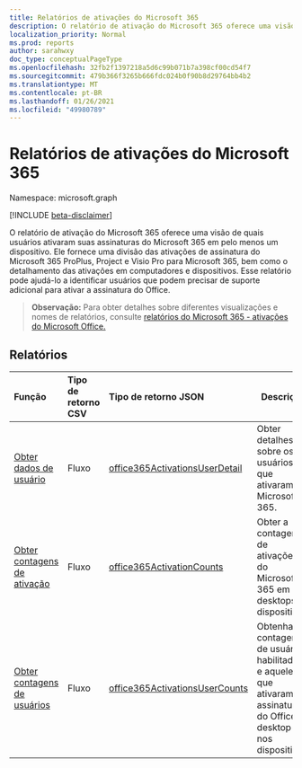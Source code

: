 ```yaml
---
title: Relatórios de ativações do Microsoft 365
description: O relatório de ativação do Microsoft 365 oferece uma visão de quais usuários ativaram suas assinaturas do Microsoft 365 em pelo menos um dispositivo. Ele fornece uma divisão das ativações de assinatura do Microsoft 365 ProPlus, Project e Visio Pro para Microsoft 365, bem como o detalhamento das ativações em computadores e dispositivos. Esse relatório pode ajudá-lo a identificar usuários que podem precisar de suporte adicional para ativar a assinatura do Office.
localization_priority: Normal
ms.prod: reports
author: sarahwxy
doc_type: conceptualPageType
ms.openlocfilehash: 32fb2f1397218a5d6c99b071b7a398cf00cd54f7
ms.sourcegitcommit: 479b366f3265b666fdc024b0f90b8d29764bb4b2
ms.translationtype: MT
ms.contentlocale: pt-BR
ms.lasthandoff: 01/26/2021
ms.locfileid: "49980789"
---
```

# <a name="microsoft-365-activations-reports"></a>Relatórios de ativações do Microsoft 365

Namespace: microsoft.graph

[!INCLUDE [beta-disclaimer](../../includes/beta-disclaimer.md)]

O relatório de ativação do Microsoft 365 oferece uma visão de quais usuários ativaram suas assinaturas do Microsoft 365 em pelo menos um dispositivo. Ele fornece uma divisão das ativações de assinatura do Microsoft 365 ProPlus, Project e Visio Pro para Microsoft 365, bem como o detalhamento das ativações em computadores e dispositivos. Esse relatório pode ajudá-lo a identificar usuários que podem precisar de suporte adicional para ativar a assinatura do Office.

> **Observação:** Para obter detalhes sobre diferentes visualizações e nomes de relatórios, consulte [relatórios do Microsoft 365 - ativações do Microsoft Office.](https://support.office.com/client/Office-activations-87c24ae2-82e0-4d1e-be01-c3bcc3f18c60)

## <a name="reports"></a>Relatórios
| Função                                 | Tipo de retorno CSV | Tipo de retorno JSON                         | Descrição                              |
| :--------------------------------------- | :-------------- | :--------------------------------------- | ---------------------------------------- |
| [Obter dados de usuário](../api/reportroot-getoffice365activationsuserdetail.md) | Fluxo          | [office365ActivationsUserDetail](../resources/office365activationsuserdetail.md) | Obter detalhes sobre os usuários que ativaram o Microsoft 365. |
| [Obter contagens de ativação](../api/reportroot-getoffice365activationcounts.md) | Fluxo          | [office365ActivationCounts](../resources/office365activationcounts.md) | Obter a contagem de ativações do Microsoft 365 em desktops e dispositivos. |
| [Obter contagens de usuários](../api/reportroot-getoffice365activationsusercounts.md) | Fluxo          | [office365ActivationsUserCounts](../resources/office365activationsusercounts.md) | Obtenha a contagem de usuários habilitados e aqueles que ativaram a assinatura do Office no desktop ou nos dispositivos. |


